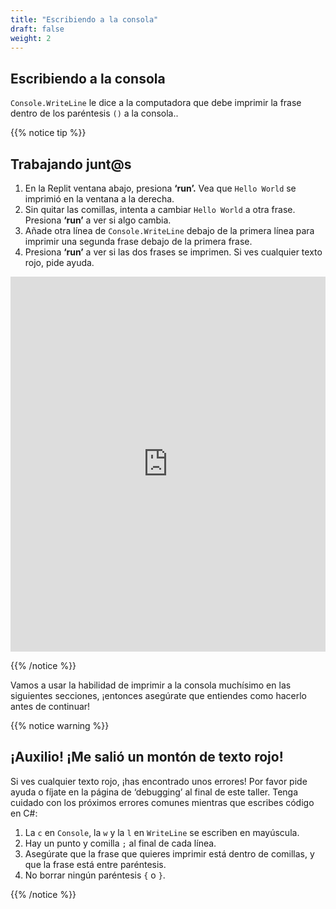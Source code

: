 ```yaml
---
title: "Escribiendo a la consola"
draft: false
weight: 2
---
```


## Escribiendo a la consola

`Console.WriteLine` le dice a la computadora que debe imprimir la frase dentro de los paréntesis `()` a la consola..

{{% notice tip %}}

## Trabajando junt@s

1. En la Replit ventana abajo, presiona **‘run’.** Vea que `Hello World` se imprimió en la ventana a la derecha.
2. Sin quitar las comillas, intenta a cambiar `Hello World` a otra frase. Presiona **‘run’** a ver si algo cambia.
3. Añade otra línea de `Console.WriteLine` debajo de la primera línea para imprimir una segunda frase debajo de la primera frase.
4. Presiona **‘run’** a ver si las dos frases se imprimen. Si ves cualquier texto rojo, pide ayuda.  

<iframe height="600px" width="100%" src="https://replit.com/@nuevofoundation/NF-CSharp-WritingToConsole?lite=true" scrolling="no" frameborder="no" allowtransparency="true" allowfullscreen="true" sandbox="allow-forms allow-pointer-lock allow-popups allow-same-origin allow-scripts allow-modals"></iframe>

{{% /notice %}}

Vamos a usar la habilidad de imprimir a la consola muchísimo en las siguientes secciones, ¡entonces asegúrate que entiendes como hacerlo antes de continuar!

{{% notice warning %}}

## ¡Auxilio! ¡Me salió un montón de texto rojo!

Si ves cualquier texto rojo, ¡has encontrado unos errores! Por favor pide ayuda o fíjate en la página de ‘debugging’ al final de este taller. Tenga cuidado con los próximos errores comunes mientras que escribes código en C#:

1. La `c` en `Console`, la `w` y la `l` en `WriteLine` se escriben en mayúscula.
2. Hay un punto y comilla  `;` al final de cada línea.
3. Asegúrate que la frase que quieres imprimir está dentro de comillas, y que la frase está entre paréntesis.
4. No borrar ningún paréntesis `{` o `}`.

{{% /notice %}}
